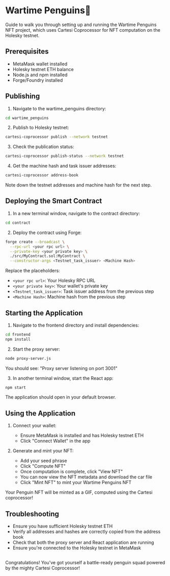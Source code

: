 # Wartime Penguins🐧

Guide to walk you through setting up and running the Wartime Penguins NFT project, which uses Cartesi Coprocessor for NFT computation on the Holesky testnet.

## Prerequisites

- MetaMask wallet installed
- Holesky testnet ETH balance
- Node.js and npm installed
- Forge/Foundry installed

## Publishing

1. Navigate to the wartime_penguins directory:
```bash
cd wartime_penguins
```

2. Publish to Holesky testnet:
```bash
cartesi-coprocessor publish --network testnet
```

3. Check the publication status:
```bash
cartesi-coprocessor publish-status --network testnet
```

4. Get the machine hash and task issuer addresses:
```bash
cartesi-coprocessor address-book
```
Note down the testnet addresses and machine hash for the next step.

## Deploying the Smart Contract

1. In a new terminal window, navigate to the contract directory:
```bash
cd contract
```

2. Deploy the contract using Forge:
```bash
forge create --broadcast \
  --rpc-url <your rpc url> \
  --private-key <your private key> \
  ./src/MyContract.sol:MyContract \
  --constructor-args <Testnet_task_issuer> <Machine Hash>
```

Replace the placeholders:
- `<your rpc url>`: Your Holesky RPC URL
- `<your private key>`: Your wallet's private key
- `<Testnet_task_issuer>`: Task issuer address from the previous step
- `<Machine Hash>`: Machine hash from the previous step

## Starting the Application

1. Navigate to the frontend directory and install dependencies:
```bash
cd frontend
npm install
```

2. Start the proxy server:
```bash
node proxy-server.js
```
You should see: "Proxy server listening on port 3001"

3. In another terminal window, start the React app:
```bash
npm start
```
The application should open in your default browser.

## Using the Application

1. Connect your wallet:
   - Ensure MetaMask is installed and has Holesky testnet ETH
   - Click "Connect Wallet" in the app
   
2. Generate and mint your NFT:
   - Add your seed phrase
   - Click "Compute NFT"
   - Once computation is complete, click "View NFT"
   - You can now view the NFT metadata and download the car file
   - Click "Mint NFT" to mint your Wartime Penguins NFT

Your Penguin NFT will be minted as a GIF, computed using the Cartesi coprocessor!

## Troubleshooting

- Ensure you have sufficient Holesky testnet ETH
- Verify all addresses and hashes are correctly copied from the address book
- Check that both the proxy server and React application are running
- Ensure you're connected to the Holesky testnet in MetaMask

##

Congratulations! You've got yourself a battle-ready penguin squad powered by the mighty Cartesi Coprocessor!

